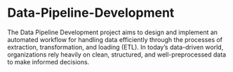 # Data-Pipeline-Development
The Data Pipeline Development project aims to design and implement an automated workflow for handling data efficiently through the processes of extraction, transformation, and loading (ETL). In today’s data-driven world, organizations rely heavily on clean, structured, and well-preprocessed data to make informed decisions. 
